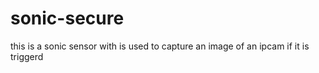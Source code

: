 # sonic-secure
this is a sonic sensor with is used to capture an image of an ipcam if it is triggerd
